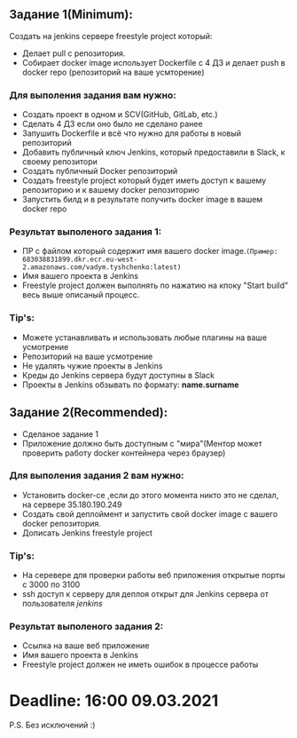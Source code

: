 ## Задание 1(Minimum):
Создать на jenkins сервере freestyle project который:
* Делает pull с репозитория. 
* Собирает docker image использует Dockerfile c 4 ДЗ и делает push в docker repo (репозиторий на ваше усмторение)

### Для выполения задания вам нужно:
* Создать проект в одном и SCV(GitHub, GitLab, etc.)
* Сделать 4 ДЗ если оно было не сделано ранее
* Запушить Dockerfile и всё что нужно для работы в новый репозиторий
* Добавить публичный ключ Jenkins, который предоставили в Slack, к своему репозитори
* Создать публичный Docker репозиторий
* Создать freestyle project который будет иметь доступ к вашему репозиторию и к вашему docker репозиторию
* Запустить билд и в результате получить docker image в вашем docker repo

### Результат выполеного задания 1:
* ПР с файлом который содержит имя вашего docker image.`(Пример: 683038831899.dkr.ecr.eu-west-2.amazonaws.com/vadym.tyshchenko:latest)`
* Имя вашего проекта в Jenkins
* Freestyle project должен выполнять по нажатию на кпоку "Start build" весь выше описаный процесс.

### Tip's:
* Можете устанавливать и использовать любые плагины на ваше усмотрение
* Репозиторий на ваше усмотрение
* Не удалять чужие проекты в Jenkins
* Креды до Jenkins сервера будут доступны в Slack
* Проекты в Jenkins обзывать по формату: **name.surname**

## Задание 2(Recommended):
* Сделаное задание 1
* Приложение должно быть доступным с "мира"(Ментор может проверить работу docker контейнера через браузер)

### Для выполения задания 2 вам нужно:
* Установить docker-сe ,если до этого момента никто это не сделал, на сервере 35.180.190.249
* Создать свой деплоймент и запустить свой docker image с вашего docker репозитория. 
* Дописать Jenkins freestyle project

### Tip's:
* На серевере для проверки работы веб приложения открытые порты с 3000 по 3100
* ssh доступ к серверу для деплоя открыт для Jenkins сервера от пользователя *jenkins*

### Результат выполеного задания 2:
* Ссылка на ваше веб приложение
* Имя вашего проекта в Jenkins
* Freestyle project должен не иметь ошибок в процессе работы

# Deadline: 16:00 09.03.2021
P.S. Без исключений :) 
